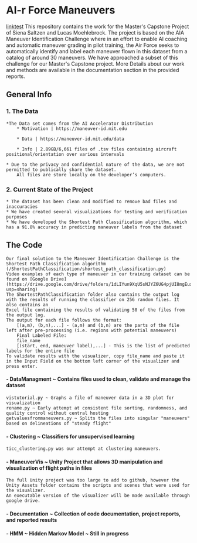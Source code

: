 # AI-r Force Maneuvers 
[linktest](https://google.com)
This repository contains the work for the Master's Capstone Project of Siena Saltzen and Lucas Moehlebrock. 
The project is based on the AIA Maneuver Identification Challenge where in an effort to enable AI coaching and automatic maneuver grading in pilot training, the Air Force seeks to automatically identify and label each maneuver flown in this dataset from a catalog of around 30 maneuvers. 
We have approached a subset of this challenge for our Master's Capstone project. More Details about our work and methods are available in the documentation section in the provided reports.


## General Info

### 1. The Data
    *The Data set comes from the AI Accelerator Distribution
		* Motivation | https://maneuver-id.mit.edu
		
		* Data | https://maneuver-id.mit.edu/data
		
		* Info | 2.89GB/6,661 files of .tsv files containing aircraft positional/orientation over various intervals

    * Due to the privacy and confidential nature of the data, we are not permitted to publically share the dataset. 
		All files are store locally on the developer’s computers.
	
### 2. Current State of the Project
    * The dataset has been clean and modified to remove bad files and inaccuracies
    * We have created several visualizations for testing and verification purposes
    * We have developed the Shortest Path Classification algorithm, which has a 91.8% accuracy in predicting maneuver labels from the dataset
	


## The Code
	Our final solution to the Maneuver Identification Challenge is the Shortest Path Classification algorithm
	(/ShortestPathClassification/shortest_path_classification.py)
	Video examples of each type of maneuver in our training dataset can be found on [Google Drive](https://drive.google.com/drive/folders/1dLIYun9XqU5sNJYZ6UG4pjUI8mgEux6k?usp=sharing)
	The ShortestPathClassification folder also contains the output log with the results of running the classifier on 256 random files. It also contains an
	Excel file containing the results of validating 50 of the files from the output log.
	The output for each file follows the format:
		[(a,m), (b,n),...] - (a,m) and (b,n) are the parts of the file left after pre-processing (i.e. regions with potential maneuvers)
		Final Labeled File:
		file_name
		[(start, end, maneuver label),...] - This is the list of predicted labels for the entire file
	To validate results with the visualizer, copy file_name and paste it in the Input Field on the bottom left corner of the visualizer and press enter.

#### - DataManagment ~ Contains files used to clean, validate and manage the dataset
	vistutorial.py ~ Graphs a file of maneuver data in a 3D plot for visualization
	rename.py ~ Early attempt at consistent file sorting, randomness, and quality control without central hosting
	getvaluesfrommaneuvers.py ~ Splits the files into singular "maneuvers" based on delineations of "steady flight"
	
#### - Clustering ~ Classifiers for unsupervised learning
	ticc_clustering.py was our attempt at clustering maneuvers.
	
#### - ManeuverVis ~ Unity Project that allows 3D manipulation and visualization of flight paths in files
	The full Unity project was too large to add to github, however the Unity Assets folder contains the scripts and scenes that were used for the visualizer.
	An executable version of the visualizer will be made available through google drive.

#### - Documentation ~ Collection of code documentation, project reports, and reported results

#### -  HMM ~ Hidden Markov Model ~ Still in progress


